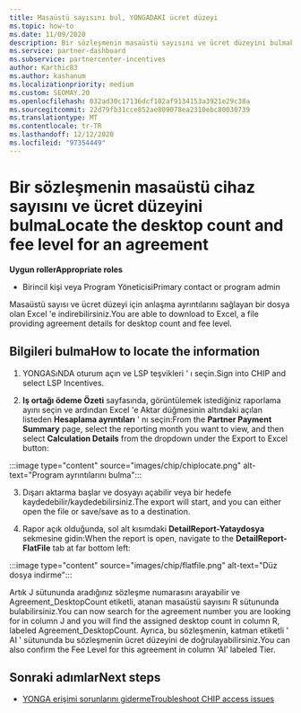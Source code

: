 ```yaml
---
title: Masaüstü sayısını bul, YONGADAKI ücret düzeyi
ms.topic: how-to
ms.date: 11/09/2020
description: Bir sözleşmenin masaüstü sayısını ve ücret düzeyini bulmak için kanal teşvikleri platformunu (yonga) nasıl kullanacağınızı öğrenin.
ms.service: partner-dashboard
ms.subservice: partnercenter-incentives
author: Karthic83
ms.author: kashanum
ms.localizationpriority: medium
ms.custom: SEOMAY.20
ms.openlocfilehash: 032ad30c17136dcf102af9134153a3921e29c38a
ms.sourcegitcommit: 22d79fb31cce852ae809078ea2310ebc80030739
ms.translationtype: MT
ms.contentlocale: tr-TR
ms.lasthandoff: 12/12/2020
ms.locfileid: "97354449"
---
```

# <a name="locate-the-desktop-count-and-fee-level-for-an-agreement"></a><span data-ttu-id="06316-103">Bir sözleşmenin masaüstü cihaz sayısını ve ücret düzeyini bulma</span><span class="sxs-lookup"><span data-stu-id="06316-103">Locate the desktop count and fee level for an agreement</span></span>

<span data-ttu-id="06316-104">**Uygun roller**</span><span class="sxs-lookup"><span data-stu-id="06316-104">**Appropriate roles**</span></span>

- <span data-ttu-id="06316-105">Birincil kişi veya Program Yöneticisi</span><span class="sxs-lookup"><span data-stu-id="06316-105">Primary contact or program admin</span></span>

<span data-ttu-id="06316-106">Masaüstü sayısı ve ücret düzeyi için anlaşma ayrıntılarını sağlayan bir dosya olan Excel 'e indirebilirsiniz.</span><span class="sxs-lookup"><span data-stu-id="06316-106">You are able to download to Excel, a file providing agreement details for desktop count and fee level.</span></span>

## <a name="how-to-locate-the-information"></a><span data-ttu-id="06316-107">Bilgileri bulma</span><span class="sxs-lookup"><span data-stu-id="06316-107">How to locate the information</span></span>

1. <span data-ttu-id="06316-108">YONGASıNDA oturum açın ve LSP teşvikleri ' ı seçin.</span><span class="sxs-lookup"><span data-stu-id="06316-108">Sign into CHIP and select LSP Incentives.</span></span>

2. <span data-ttu-id="06316-109">**Iş ortağı ödeme Özeti** sayfasında, görüntülemek istediğiniz raporlama ayını seçin ve ardından Excel 'e Aktar düğmesinin altındaki açılan listeden **Hesaplama ayrıntıları** ' nı seçin:</span><span class="sxs-lookup"><span data-stu-id="06316-109">From the **Partner Payment Summary** page, select the reporting month you want to view, and then select **Calculation Details** from the dropdown under the Export to Excel button:</span></span>

:::image type="content" source="images/chip/chiplocate.png" alt-text="Program ayrıntılarını bulma":::

3. <span data-ttu-id="06316-111">Dışarı aktarma başlar ve dosyayı açabilir veya bir hedefe kaydedebilir/kaydedebilirsiniz.</span><span class="sxs-lookup"><span data-stu-id="06316-111">The export will start, and you can either open the file or save/save as to a destination.</span></span>

4. <span data-ttu-id="06316-112">Rapor açık olduğunda, sol alt kısımdaki **DetailReport-Yataydosya** sekmesine gidin:</span><span class="sxs-lookup"><span data-stu-id="06316-112">When the report is open, navigate to the **DetailReport-FlatFile** tab at far bottom left:</span></span>

:::image type="content" source="images/chip/flatfile.png" alt-text="Düz dosya indirme":::

<span data-ttu-id="06316-114">Artık J sütununda aradığınız sözleşme numarasını arayabilir ve Agreement_DesktopCount etiketli, atanan masaüstü sayısını R sütununda bulabilirsiniz.</span><span class="sxs-lookup"><span data-stu-id="06316-114">You can now search for the agreement number you are looking for in column J and you will find the assigned desktop count in column R, labeled Agreement_DesktopCount.</span></span> <span data-ttu-id="06316-115">Ayrıca, bu sözleşmenin, katman etiketli ' AI ' sütununda bu sözleşmenin ücret düzeyini de doğrulayabilirsiniz.</span><span class="sxs-lookup"><span data-stu-id="06316-115">You can also confirm the Fee Level for this agreement in column ‘AI’ labeled Tier.</span></span>

## <a name="next-steps"></a><span data-ttu-id="06316-116">Sonraki adımlar</span><span class="sxs-lookup"><span data-stu-id="06316-116">Next steps</span></span>

- [<span data-ttu-id="06316-117">YONGA erişimi sorunlarını giderme</span><span class="sxs-lookup"><span data-stu-id="06316-117">Troubleshoot CHIP access issues</span></span>](chip-access-trouble.md)
